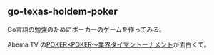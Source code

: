 ## go-texas-holdem-poker

Go言語の勉強のためにポーカーのゲームを作ってみる。

Abema TV の[POKER×POKER〜業界タイマントーナメント](https://abema.tv/video/title/90-995)が面白くて。
